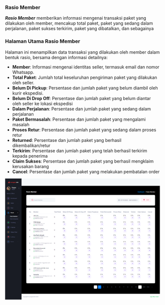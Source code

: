 ### Rasio Member

<b>_Rasio Member_</b> memberikan informasi mengenai transaksi paket yang dilakukan oleh member, mencakup total paket, paket yang sedang dalam perjalanan, paket sukses terkirim, paket yang dibatalkan, dan sebagainya

### Halaman Utama Rasio Member

Halaman ini menampilkan data transaksi yang dilakukan oleh member dalam bentuk rasio, bersama dengan informasi detailnya: <br>

- <b>Member</b>: Informasi mengenai identitas seller, termasuk email dan nomor Whatsapp.
- <b>Total Paket</b>: Jumlah total keseluruhan pengiriman paket yang dilakukan oleh seller.
- <b>Belum Di Pickup</b>: Persentase dan jumlah paket yang belum diambil oleh kurir ekspedisi.
- <b>Belum Di Drop Off</b>: Persentase dan jumlah paket yang belum diantar oleh seller ke lokasi ekspedisi
- <b>Dalam Perjalanan</b>: Persentase dan jumlah paket yang sedang dalam perjalanan
- <b>Paket Bermasalah</b>: Persentase dan jumlah paket yang mengalami masalah
- <b>Proses Retur</b>: Persentase dan jumlah paket yang sedang dalam proses retur
- <b>Returned</b>: Persentase dan jumlah paket yang berhasil dikembalikan/retur
- <b>Terkirim</b>: Persentase dan jumlah paket yang telah berhasil terkirim kepada penerima
- <b>Claim Sukses</b>: Persentase dan jumlah paket yang berhasil mengklaim kerusakan barang
- <b>Cancel</b>: Persentase dan jumlah paket yang melakukan pembatalan order

![image](rasio-member.png)
